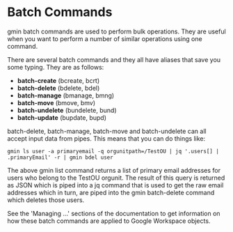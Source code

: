# Batch Commands

gmin batch commands are used to perform bulk operations. They are useful when you want to perform a number of similar operations using one command.

There are several batch commands and they all have aliases that save you some typing. They are as follows:

* **batch-create** (bcreate, bcrt)
* **batch-delete** (bdelete, bdel)
* **batch-manage** (bmanage, bmng)
* **batch-move** (bmove, bmv)
* **batch-undelete** (bundelete, bund)
* **batch-update** (bupdate, bupd)

batch-delete, batch-manage, batch-move and batch-undelete can all accept input data from pipes. This means that you can do things like:

`gmin ls user -a primaryemail -q orgunitpath=/TestOU | jq '.users[] | .primaryEmail' -r | gmin bdel user`

The above gmin list command returns a list of primary email addresses for users who belong to the TestOU orgunit. The result of this query is returned as JSON which is piped into a jq command that is used to get the raw email addresses which in turn, are piped into the gmin batch-delete command which deletes those users.

See the 'Managing ...' sections of the documentation to get information on how these batch commands are applied to Google Workspace objects.